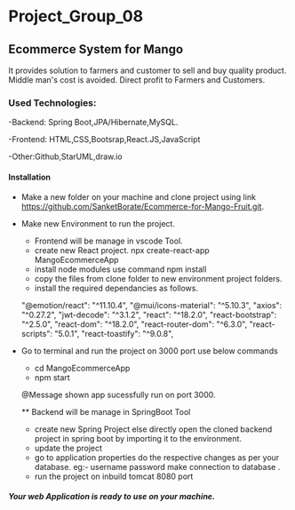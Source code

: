 # Project_Group_08

## Ecommerce System for Mango
  It provides solution to farmers and customer  to sell and buy quality product. 
  Middle man's cost is avoided.
  Direct profit to Farmers and Customers.
 
### Used Technologies:

  -Backend: Spring Boot,JPA/Hibernate,MySQL.
  
  -Frontend: HTML,CSS,Bootsrap,React.JS,JavaScript
  
  -Other:Github,StarUML,draw.io

#### Installation
  - Make a new folder on your machine and clone project using link https://github.com/SanketBorate/Ecommerce-for-Mango-Fruit.git.

  - Make new Environment to run the project.
     - Frontend will be manage in vscode Tool.
     - create new React project.
       npx create-react-app MangoEcommerceApp
     - install node modules use command
       npm install
     - copy the files from clone folder to new environment project folders.
     - install the required dependancies as follows.
    
    "@emotion/react": "^11.10.4",
    "@mui/icons-material": "^5.10.3",
    "axios": "^0.27.2",
    "jwt-decode": "^3.1.2",
    "react": "^18.2.0",
    "react-bootstrap": "^2.5.0",
    "react-dom": "^18.2.0",
    "react-router-dom": "^6.3.0",
    "react-scripts": "5.0.1",
    "react-toastify": "^9.0.8",
  

  - Go to terminal and run the project on 3000 port
    use below commands
     - cd MangoEcommerceApp
     - npm start

     @Message shown app sucessfully run on port 3000.

    ** Backend will be manage in SpringBoot Tool
     - create new Spring Project else directly open the cloned backend project in spring boot by importing it to the environment.
     - update the project 
     - go to application properties do the respective changes as per your database. 
       eg:- username password make connection to database .
     - run the project on inbuild tomcat 8080 port

##### Your web Application is ready to use on your machine.
   
